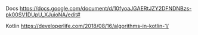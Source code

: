 Docs
https://docs.google.com/document/d/10fyoaJGAERtJZY2DFNDNBzs-pk00SV1DUpU_XJuioNA/edit#

Kotlin
https://developerlife.com/2018/08/16/algorithms-in-kotlin-1/

